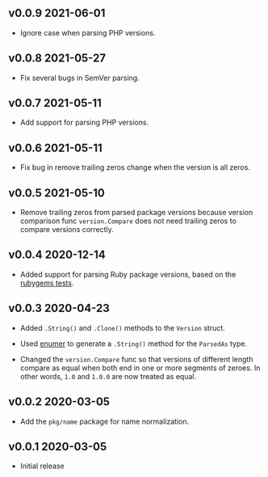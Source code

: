 ## v0.0.9 2021-06-01

* Ignore case when parsing PHP versions.


## v0.0.8 2021-05-27

* Fix several bugs in SemVer parsing.


## v0.0.7 2021-05-11

* Add support for parsing PHP versions.


## v0.0.6 2021-05-11

* Fix bug in remove trailing zeros change when the version is all zeros.


## v0.0.5 2021-05-10

* Remove trailing zeros from parsed package versions because version comparison
  func `version.Compare` does not need trailing zeros to compare versions
  correctly.


## v0.0.4  2020-12-14

* Added support for parsing Ruby package versions, based on the [rubygems
  tests](https://github.com/rubygems/rubygems/blob/master/test/rubygems/test_gem_version.rb).


## v0.0.3  2020-04-23

* Added `.String()` and `.Clone()` methods to the `Version` struct.

* Used [enumer](https://github.com/alvaroloes/enumer) to generate a
  `.String()` method for the `ParsedAs` type.

* Changed the `version.Compare` func so that versions of different length
  compare as equal when both end in one or more segments of zeroes. In other
  words, `1.0` and `1.0.0` are now treated as equal.


## v0.0.2  2020-03-05

* Add the `pkg/name` package for name normalization.


## v0.0.1  2020-03-05

* Initial release
